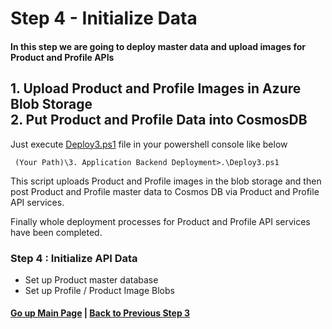 # Step 4 - Initialize Data
#### In this step we are going to deploy master data and upload images for Product and Profile APIs

## 1. Upload Product and Profile Images in Azure Blob Storage<br/>  2. Put Product and Profile Data into CosmosDB 

Just execute [Deploy3.ps1](Deploy3.ps1) file in your powershell console like below

     (Your Path)\3. Application Backend Deployment>.\Deploy3.ps1

This script uploads Product and Profile images in the blob storage and then post Product and Profile master data to Cosmos DB via Product and Profile API services.

Finally whole deployment processes for Product and Profile API services have been completed.

  ### Step 4 : Initialize API Data
  - Set up Product master database
  - Set up Profile / Product Image Blobs


#### [Go up Main Page](README.md)  | [Back to Previous Step 3](Step3.md)